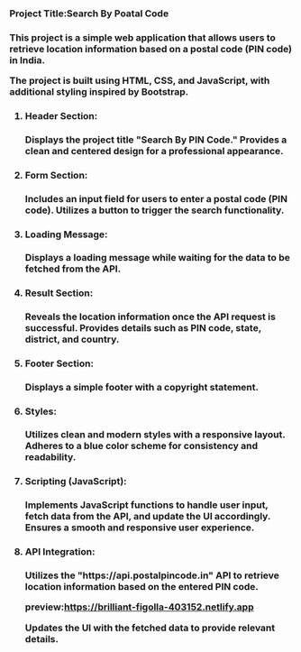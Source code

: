 <h3>Project Title:Search By Poatal Code<h3>
<p>This project is a simple web application that allows users to retrieve location information based on a postal code (PIN code) in India.</p>
<p>The project is built using HTML, CSS, and JavaScript, with additional styling inspired by Bootstrap.</p>
  <ol>
<li><h4>Header Section:</h4>
<p>Displays the project title "Search By PIN Code."
Provides a clean and centered design for a professional appearance.</p></li>
<li><h4>Form Section:</h4>
<p>Includes an input field for users to enter a postal code (PIN code).
Utilizes a button to trigger the search functionality.</p></li>
<li><h4>Loading Message:</h4>
<p>Displays a loading message while waiting for the data to be fetched from the API.</p></li>
<li><h4>Result Section:</h4>
<p>Reveals the location information once the API request is successful.
Provides details such as PIN code, state, district, and country.</p></li>
<li><h4>Footer Section:</h4>
<p>Displays a simple footer with a copyright statement.</p></li>
<li><h4>Styles:</h4>
<p>Utilizes clean and modern styles with a responsive layout.
Adheres to a blue color scheme for consistency and readability.</p></li>
<li><h4>Scripting (JavaScript):</h4>
<p>Implements JavaScript functions to handle user input, fetch data from the API, and update the UI accordingly.
Ensures a smooth and responsive user experience.</p></li>
<li><h4>API Integration:</h4>
<p>Utilizes the "https://api.postalpincode.in" API to retrieve location information based on the entered PIN code.
 
  preview:https://brilliant-figolla-403152.netlify.app


Updates the UI with the fetched data to provide relevant details.</p></li>
</ol>


